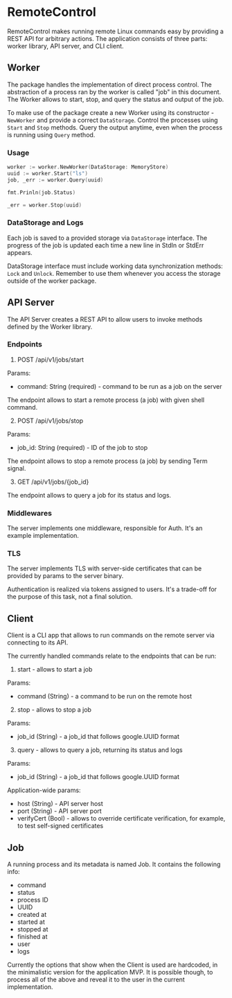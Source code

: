 # RemoteControl

RemoteControl makes running remote Linux commands easy by providing a REST API for arbitrary actions. The application consists of three parts: worker library, API server, and CLI client.

## Worker

The package handles the implementation of direct process control. The abstraction of a process ran by the worker is called "job" in this document. The Worker allows to start, stop, and query the status and output of the job.

To make use of the package create a new Worker using its constructor - `NewWorker` and provide a correct `DataStorage`. Control the processes using `Start` and `Stop` methods. Query the output anytime, even when the process is running using `Query` method.

### Usage

```go
worker := worker.NewWorker(DataStorage: MemoryStore)
uuid := worker.Start("ls")
job, _err := worker.Query(uuid)

fmt.Prinln(job.Status)

_err = worker.Stop(uuid)
```

### DataStorage and Logs

Each job is saved to a provided storage via `DataStorage` interface. The progress of the job is updated each time a new line in StdIn or StdErr appears.

DataStorage interface must include working data synchronization methods: `Lock` and `Unlock`. Remember to use them whenever you access the storage outside of the worker package.

## API Server

The API Server creates a REST API to allow users to invoke methods defined by the Worker library.

### Endpoints

1. POST /api/v1/jobs/start

Params:
- command: String (required) - command to be run as a job on the server

The endpoint allows to start a remote process (a job) with given shell command.

2. POST /api/v1/jobs/stop

Params:
- job_id: String (required) - ID of the job to stop

The endpoint allows to stop a remote process (a job) by sending Term signal.

3. GET /api/v1/jobs/{job_id}

The endpoint allows to query a job for its status and logs.

### Middlewares

The server implements one middleware, responsible for Auth. It's an example implementation.

### TLS

The server implements TLS with server-side certificates that can be provided by params to the server binary.

Authentication is realized via tokens assigned to users. It's a trade-off for the purpose of this task, not a final solution.

## Client

Client is a CLI app that allows to run commands on the remote server via connecting to its API.

The currently handled commands relate to the endpoints that can be run:

1. start - allows to start a job

Params:
- command (String) - a command to be run on the remote host

2. stop - allows to stop a job

Params:
- job_id (String) - a job_id that follows google.UUID format

3. query - allows to query a job, returning its status and logs

Params:
- job_id (String) - a job_id that follows google.UUID format


Application-wide params:
- host (String) - API server host
- port (String) - API server port
- verifyCert (Bool) - allows to override certificate verification, for example, to test self-signed certificates

## Job

A running process and its metadata is named Job. It contains the following info:

- command
- status
- process ID
- UUID
- created at
- started at
- stopped at
- finished at
- user
- logs

Currently the options that show when the Client is used are hardcoded, in the minimalistic version for the application MVP. It is possible though, to process all of the above and reveal it to the user in the current implementation.
